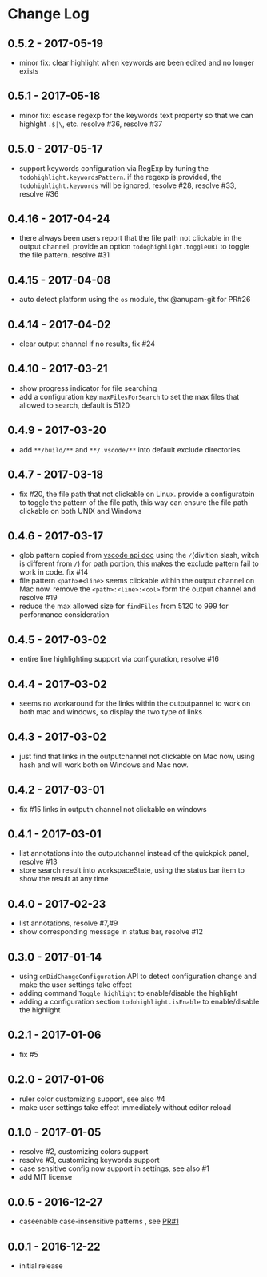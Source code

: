 # Change Log

## 0.5.2 - 2017-05-19
- minor fix: clear highlight when keywords are been edited and no longer exists

## 0.5.1 - 2017-05-18
- minor fix: escase regexp for the keywords text property so that we can highlght `.$|\`, etc. resolve #36, resolve #37

## 0.5.0 - 2017-05-17
- support keywords configuration via RegExp by tuning the `todohighlight.keywordsPattern`. if the regexp is provided, the `todohighlight.keywords` will be ignored, resolve #28, resolve #33, resolve #36

## 0.4.16 - 2017-04-24
- there always been users report that the file path not clickable in the output channel. provide an option `todoghighlight.toggleURI` to toggle the file pattern. resolve #31

## 0.4.15 - 2017-04-08
- auto detect platform using the `os` module, thx @anupam-git for PR#26

## 0.4.14 - 2017-04-02
- clear output channel if no results, fix #24

## 0.4.10 - 2017-03-21
- show progress indicator for file searching
- add a configuration key `maxFilesForSearch` to set the max files that allowed to search, default is 5120

## 0.4.9 - 2017-03-20
- add `**/build/**` and `**/.vscode/**` into default exclude directories

## 0.4.7 - 2017-03-18
- fix #20, the file path that not clickable on Linux. provide a configuratoin to toggle the pattern of the file path, this way can ensure the file path clickable on both UNIX and Windows

## 0.4.6 - 2017-03-17
- glob pattern copied from [vscode api doc](https://code.visualstudio.com/docs/extensionAPI/vscode-api) using the `∕`(divition slash, witch is different from `/`) for path portion, this makes the exclude pattern fail to work in code. fix #14
- file pattern `<path>#<line>` seems clickable within the output channel on Mac now. remove the `<path>:<line>:<col>` form the output channel and resolve #19
- reduce the max allowed size for `findFiles` from 5120 to 999 for performance consideration

## 0.4.5 - 2017-03-02
- entire line highlighting support via configuration, resolve #16

## 0.4.4 - 2017-03-02
- seems no workaround for the links within the outputpannel to work on both mac and windows, so display the two type of links

## 0.4.3 - 2017-03-02
- just find that links in the outputchannel not clickable on Mac now, using hash and will work both on Windows and Mac now. 

## 0.4.2 - 2017-03-01
- fix #15 links in outputh channel not clickable on windows

## 0.4.1 - 2017-03-01
- list annotations into the outputchannel instead of the quickpick panel, resolve #13
- store search result into workspaceState, using the status bar item to show the result at any time

## 0.4.0 - 2017-02-23
- list annotations, resolve #7,#9
- show corresponding message in status bar, resolve #12

## 0.3.0 - 2017-01-14
- using `onDidChangeConfiguration` API to detect configuration change and make the user settings take effect
- adding command `Toggle highlight` to enable/disable the highlight
- adding a configuration section `todohighlight.isEnable` to enable/disable the highlight

## 0.2.1 - 2017-01-06
- fix #5

## 0.2.0 - 2017-01-06
- ruler color customizing support, see also #4
- make user settings take effect immediately without editor reload

## 0.1.0 - 2017-01-05
- resolve #2, customizing colors support
- resolve #3, customizing keywords support
- case sensitive config now support in settings, see also #1
- add MIT license

## 0.0.5 - 2016-12-27
- caseenable case-insensitive patterns , see [PR#1](https://github.com/wayou/vscode-todo-highlight/pull/1)

## 0.0.1 - 2016-12-22
- initial release
